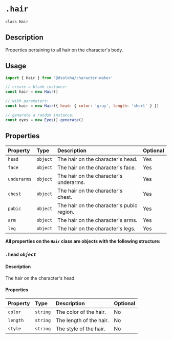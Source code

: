 # `.hair`

`class Hair`

## Description

Properties pertaining to all hair on the character's body.

## Usage

```js
import { Hair } from '@dsoloha/character-maker'

// create a blank instance:
const hair = new Hair()

// with parameters:
const hair = new Hair({ head: { color: 'gray', length: 'short' } })

// generate a random instance:
const eyes = new Eyes().generate()
```

## Properties

| Property    | Type     | Description                               | Optional |
|:------------|:---------|:------------------------------------------|:---------|
| `head`      | `object` | The hair on the character's head.         | Yes      |
| `face`      | `object` | The hair on the character's face.         | Yes      |
| `underarms` | `object` | The hair on the character's underarms.    | Yes      |
| `chest`     | `object` | The hair on the character's chest.        | Yes      |
| `pubic`     | `object` | The hair on the character's pubic region. | Yes      |
| `arm`       | `object` | The hair on the character's arms.         | Yes      |
| `leg`       | `object` | The hair on the character's legs.         | Yes      |

**All properties on the `Hair` class are objects with the following structure:**

### `.head` *`object`*

#### Description

The hair on the character's head.

#### Properties

| Property | Type     | Description             | Optional |
|:---------|:---------|:------------------------|:---------|
| `color`  | `string` | The color of the hair.  | No       |
| `length` | `string` | The length of the hair. | No       |
| `style`  | `string` | The style of the hair.  | No       |
